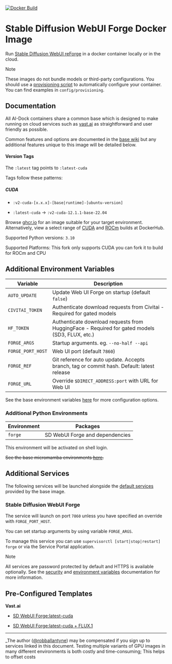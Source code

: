 [![Docker Build](https://github.com/hfzrk/stable-diffusion-webui-reforge-docker/actions/workflows/docker-build.yml/badge.svg)](https://github.com/hfzrk/stable-diffusion-webui-reforge-docker/actions/workflows/docker-build.yml)

# Stable Diffusion WebUI Forge Docker Image

Run [Stable Diffusion WebUI reForge](https://github.com/Panchovix/stable-diffusion-webui-reForge) in a docker container locally or in the cloud.

>[!NOTE]  
>These images do not bundle models or third-party configurations. You should use a [provisioning script](https://github.com/ai-dock/base-image/wiki/4.0-Running-the-Image#provisioning-script) to automatically configure your container. You can find examples in `config/provisioning`.

## Documentation

All AI-Dock containers share a common base which is designed to make running on cloud services such as [vast.ai](https://link.ai-dock.org/vast.ai) as straightforward and user friendly as possible.

Common features and options are documented in the [base wiki](https://github.com/ai-dock/base-image/wiki) but any additional features unique to this image will be detailed below.

#### Version Tags

The `:latest` tag points to `:latest-cuda`

Tags follow these patterns:

##### _CUDA_

- `:v2-cuda-[x.x.x]-[base|runtime]-[ubuntu-version]`

- `:latest-cuda` &rarr; `:v2-cuda-12.1.1-base-22.04`

Browse [ghcr.io](https://github.com/ai-dock/stable-diffusion-webui-forge/pkgs/container/stable-diffusion-webui) for an image suitable for your target environment. Alternatively, view a select range of [CUDA](https://hub.docker.com/r/aidockorg/stable-diffusion-webui-forge-cuda) and [ROCm](https://hub.docker.com/r/aidockorg/stable-diffusion-webui-forge-rocm) builds at DockerHub.

Supported Python versions: `3.10`

Supported Platforms: This fork only supports CUDA you can fork it to build for ROCm and CPU

## Additional Environment Variables

| Variable                 | Description |
| ------------------------ | ----------- |
| `AUTO_UPDATE`            | Update Web UI Forge on startup (default `false`) |
| `CIVITAI_TOKEN`          | Authenticate download requests from Civitai - Required for gated models |
| `HF_TOKEN`               | Authenticate download requests from HuggingFace - Required for gated models (SD3, FLUX, etc.) |
| `FORGE_ARGS`             | Startup arguments. eg. `--no-half --api` |
| `FORGE_PORT_HOST`        | Web UI port (default `7860`) |
| `FORGE_REF`              | Git reference for auto update. Accepts branch, tag or commit hash. Default: latest release |
| `FORGE_URL`              | Override `$DIRECT_ADDRESS:port` with URL for Web UI |

See the base environment variables [here](https://github.com/ai-dock/base-image/wiki/2.0-Environment-Variables) for more configuration options.

### Additional Python Environments

| Environment    | Packages |
| -------------- | ----------------------------------------- |
| `forge`        | SD WebUI Forge and dependencies |

This environment will be activated on shell login.

~~See the base micromamba environments [here](https://github.com/ai-dock/base-image/wiki/1.0-Included-Software#installed-micromamba-environments).~~

## Additional Services

The following services will be launched alongside the [default services](https://github.com/ai-dock/base-image/wiki/1.0-Included-Software) provided by the base image.

### Stable Diffusion WebUI Forge

The service will launch on port `7860` unless you have specified an override with `FORGE_PORT_HOST`.

You can set startup arguments by using variable `FORGE_ARGS`.

To manage this service you can use `supervisorctl [start|stop|restart] forge` or via the Service Portal application.

>[!NOTE]
>All services are password protected by default and HTTPS is available optionally. See the [security](https://github.com/ai-dock/base-image/wiki#security) and [environment variables](https://github.com/ai-dock/base-image/wiki/2.0-Environment-Variables) documentation for more information.

## Pre-Configured Templates

**Vast.​ai**

- [SD WebUI Forge:latest-cuda](https://link.ai-dock.org/template-vast-sd-webui-forge)

- [SD WebUI Forge:latest-cuda + FLUX.1](https://link.ai-dock.org/template-vast-webui-forge-flux)

---

_The author ([@robballantyne](https://github.com/robballantyne)) may be compensated if you sign up to services linked in this document. Testing multiple variants of GPU images in many different environments is both costly and time-consuming; This helps to offset costs
